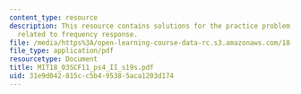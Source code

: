 ```yaml
---
content_type: resource
description: This resource contains solutions for the practice problem statements
  related to frequency response.
file: /media/https%3A/open-learning-course-data-rc.s3.amazonaws.com/18-03sc-differential-equations-fall-2011/31e9d042815cc5b495385aca1203d174_MIT18_03SCF11_ps4_II_s19s.pdf
file_type: application/pdf
resourcetype: Document
title: MIT18_03SCF11_ps4_II_s19s.pdf
uid: 31e9d042-815c-c5b4-9538-5aca1203d174
---
```

